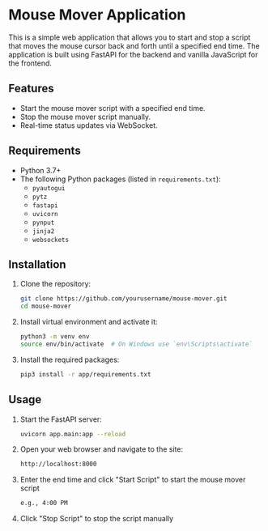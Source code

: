 # Mouse Mover Application

This is a simple web application that allows you to start and stop a script that moves the mouse cursor back and forth until a specified end time. The application is built using FastAPI for the backend and vanilla JavaScript for the frontend.

## Features

- Start the mouse mover script with a specified end time.
- Stop the mouse mover script manually.
- Real-time status updates via WebSocket.

## Requirements

- Python 3.7+
- The following Python packages (listed in `requirements.txt`):
  - `pyautogui`
  - `pytz`
  - `fastapi`
  - `uvicorn`
  - `pynput`
  - `jinja2`
  - `websockets`

## Installation

1. Clone the repository:
   ```sh
   git clone https://github.com/yourusername/mouse-mover.git
   cd mouse-mover

2. Install virtual environment and activate it:
    ```sh
    python3 -m venv env
    source env/bin/activate  # On Windows use `env\Scripts\activate`

3. Install the required packages:
    ```sh
    pip3 install -r app/requirements.txt

## Usage

1. Start the FastAPI server:
    ```sh
    uvicorn app.main:app --reload

2. Open your web browser and navigate to the site:
    ```sh
    http://localhost:8000

3. Enter the end time and click "Start Script" to start the mouse mover script
    ```sh
    e.g., 4:00 PM

4. Click "Stop Script" to stop the script manually